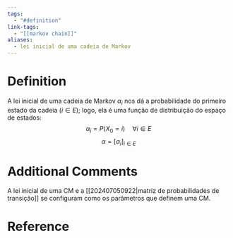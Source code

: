 ```yaml
---
tags:
  - "#definition"
link-tags:
  - "[[markov chain]]"
aliases:
  - lei inicial de uma cadeia de Markov
---
```

# Definition 
A lei inicial de uma cadeia de Markov $\alpha_i$ nos dá a probabilidade do primeiro estado da cadeia ($i \in E$); logo, ela é uma função de distribuição do espaço de estados: $$\alpha_i = P(X_0 = i) \quad \forall i \in E$$$$\alpha = [\alpha_i]_{i \in E}$$
# Additional Comments
A lei inicial de uma CM e a [[202407050922|matriz de probabilidades de transição]] se configuram como os parâmetros que definem uma CM.

# Reference




